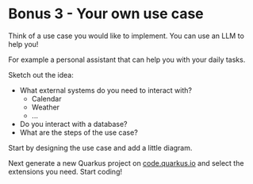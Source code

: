 # Bonus 3 - Your own use case

Think of a use case you would like to implement.
You can use an LLM to help you!

For example a personal assistant that can help you with your daily tasks.


Sketch out the idea:

- What external systems do you need to interact with?
  - Calendar
  - Weather
  - ...
- Do you interact with a database?
- What are the steps of the use case?

Start by designing the use case and add a little diagram.

Next generate a new Quarkus project on [code.quarkus.io](https://code.quarkus.io/) and select the extensions you need.
Start coding!
